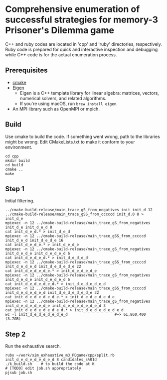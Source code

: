 # Comprehensive enumeration of successful strategies for memory-3 Prisoner's Dilemma game

C++ and ruby codes are located in 'cpp' and 'ruby' directories, respectively.
Ruby code is prepared for quick and interactive inspection and debugging while C++ code is for the actual enumeration process.

## Prerequisites

- [cmake](https://cmake.org/)
- [Eigen](http://eigen.tuxfamily.org/index.php?title=Main_Page)
    - Eigen is a C++ template library for linear algebra: matrices, vectors, numerical solvers, and related algorithms.
    - If you're using macOS, run `brew install eigen`.
- An MPI library such as OpenMPI or mpich.

## Build

Use cmake to build the code.
If something went wrong, path to the libraries might be wrong. Edit CMakeLists.txt to make it conform to your environment.

```
cd cpp
mkdir build
cd build
cmake ..
make
```

## Step 1

Initial filtering.

```
../cmake-build-release/main_trace_gS_from_negatives init init_d 12
../cmake-build-release/main_trace_gSS_from_cccccd init_d.0 8 > init_d_e
mpiexec -n 12 ../cmake-build-release/main_trace_gS_from_negatives init_d_e init_d_e_d 8
cat init_d_e_d.* > init_d_e_d
mpiexec -n 12 ../cmake-build-release/main_trace_gSS_from_cccccd init_d_e_d init_d_e_d_e 16
cat init_d_e_d_e.* > init_d_e_d_e
mpiexec -n 12 ../cmake-build-release/main_trace_gS_from_negatives init_d_e_d_e init_d_e_d_e_d 6
cat init_d_e_d_e_d.* > init_d_e_d_e_d
mpiexec -n 12 ../cmake-build-release/main_trace_gSS_from_cccccd init_d_e_d_e_d init_d_e_d_e_d_e 22
cat init_d_e_d_e_d_e.* > init_d_e_d_e_d_e
mpiexec -n 12 ../cmake-build-release/main_trace_gS_from_negatives init_d_e_d_e init_d_e_d_e_d 6
cat init_d_e_d_e_d_e_d.* > init_d_e_d_e_d_e_d
mpiexec -n 12 ../cmake-build-release/main_trace_gSS_from_cccccd init_d_e_d_e_d_e_d init_d_e_d_e_d_e_d_e 32
cat init_d_e_d_e_d_e_d_e.* > init_d_e_d_e_d_e_d_e
mpiexec -n 12 ../cmake-build-release/main_trace_gS_from_negatives init_d_e_d_e_d_e_d_e init_d_e_d_e_d_e_d_e_d 3
cat init_d_e_d_e_d_e_d_e_d.* > init_d_e_d_e_d_e_d_e_d
wc -l init_d_e_d_e_d_e_d_e_d                     #=> 61,860,400  (3.7GB)
```

## Step 2

Run the exhaustive search.

```
ruby ~/work/sim_exhaustive_m3_PDgame/cpp/split.rb init_d_e_d_e_d_e_d_e_d 8 candidates_s%01d
./k_build.sh    # to build the code at K
# [TODO] edit job.sh appropriately
pjsub job.sh
```

